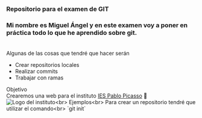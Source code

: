 ### **Repositorio para el examen de GIT**

### Mi nombre es Miguel Ángel y en este examen voy a poner en práctica todo lo que he aprendido sobre git.<br><br>

Algunas de las cosas que tendré que hacer serán
+ Crear repositorios locales
+ Realizar commits
+ Trabajar con ramas

Objetivo<br>
Crearemos una web para el instituto [IES Pablo Picasso](https://fpiespablopicasso.es/) :school:<br>
![Logo del instituto]([https://Miguelae9-ExamenGIT_Miguel_Angel_Perez_Garcia.com/assets/images/Logo_IES_Pablo_Picasso.png](https://www.google.com/url?sa=i&url=https%3A%2F%2Ffpiespablopicasso.es%2F&psig=AOvVaw1tQpkPA2tUGUqMBraKWTG7&ust=1749107339879000&source=images&cd=vfe&opi=89978449&ved=0CBQQjRxqFwoTCJjWleGa140DFQAAAAAdAAAAABAE))<br>
Ejemplos<br>
Para crear un repositorio tendré que utilizar el comando<br>
`git init`

